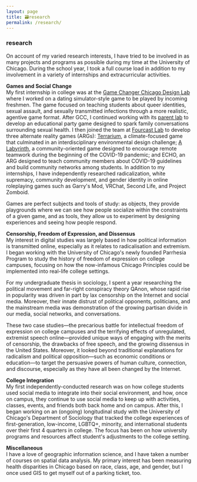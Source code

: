 ```yaml
---
layout: page
title: 🗃research
permalink: /research/
---
```


### research

On account of my varied research interests, I have tried to be involved in as many projects and programs as possible during my time at the University of Chicago. During the school year, I took a full course load in addition to my involvement in a variety of internships and extracurricular activities.

**Games and Social Change**   
My first internship in college was at the [Game Changer Chicago Design Lab](https://ci3.uchicago.edu/new-homepage-working/labs/game-changer-chicago/) where I worked on a dating simulator-style game to be played by incoming freshmen. The game focused on teaching students about queer identities, sexual assault, and sexually transmitted infections through a more realistic, agentive game format. After GCC, I continued working with its [parent lab](https://ci3.uchicago.edu/) to develop an educational party game designed to spark family conversations surrounding sexual health. I then joined the team at [Fourcast Lab](https://fourcastlab.com/) to develop three alternate reality games (ARGs): [Terrarium](https://fourcastlab.com/terrarium/), a climate-focused game that culminated in an interdisciplinary environmental design challenge; [A Labyrinth](https://fourcastlab.com/alabyrinth/), a community-oriented game designed to encourage remote teamwork during the beginning of the COVID-19 pandemic; and ECHO, an ARG designed to teach community members about COVID-19 guidelines and build community networks among students. In addition to my internships, I have independently researched radicalization, white supremacy, community development, and gender identity in online roleplaying games such as Garry's Mod, VRChat, Second Life, and Project Zomboid.

Games are perfect subjects and tools of study: as objects, they provide playgrounds where we can see how people socialize within the constraints of a given game, and as tools, they allow us to experiment by designing experiences and seeing how people respond.

**Censorship, Freedom of Expression, and Dissensus**   
My interest in digital studies was largely based in how political information is transmitted online, especially as it relates to radicalisation and extremism. I began working with the University of Chicago's newly founded Parrhesia Program to study the history of freedom of expression on college campuses, focusing on how the now-infamous Chicago Principles could be implemented into real-life college settings.

For my undergraduate thesis in sociology, I spent a year researching the political movement and far-right conspiracy theory QAnon, whose rapid rise in popularity was driven in part by lax censorship on the Internet and social media. Moreover, their innate distrust of political opponents, politicians, and the mainstream media was demonstration of the growing partisan divide in our media, social networks, and conversations. 

These two case studies—the precarious battle for intellectual freedom of expression on college campuses and the terrifying effects of unregulated, extremist speech online—provided unique ways of engaging with the merits of censorship, the drawbacks of free speech, and the growing dissensus in the United States. Moreover, it looked beyond traditional explanations for radicalism and political opposition—such as economic conditions or education—to target the persuasive powers of human culture, connection, and discourse, especially as they have all been changed by the Internet. 

**College Integration**   
My first independently-conducted research was on how college students used social media to integrate into their social environment, and how, once on campus, they continue to use social media to keep up with activities, classes, events, and friends both back home and on campus. After this, I began working on an (ongoing) longitudinal study with the University of Chicago's Department of Sociology that tracked the college experiences of first-generation, low-income, LGBTQ+, minority, and international students over their first 4 quarters in college. The focus has been on how university programs and resources affect student's adjustments to the college setting.

**Miscellaneous**   
I have a love of geographic information science, and I have taken a number of courses on spatial data analysis. My primary interest has been measuring health disparities in Chicago based on race, class, age, and gender, but I once used GIS to get myself out of a parking ticket, too.

